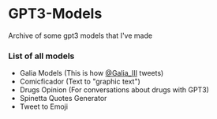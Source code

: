 # GPT3-Models
Archive of some gpt3 models that I've made

### List of all models
* Galia Models (This is how [@Galia_III](https://twitter.com/Galia_III) tweets)
* Comicficador (Text to "graphic text")
* Drugs Opinion (For conversations about drugs with GPT3)
* Spinetta Quotes Generator
* Tweet to Emoji
